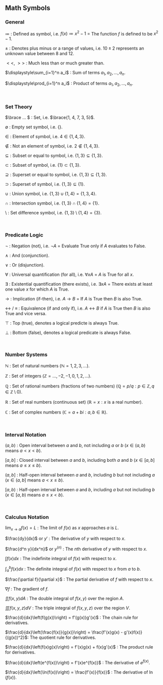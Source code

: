 
## Math Symbols

### General

$\coloneqq$ : Defined as symbol, i.e. $f(x) \coloneqq x^2 - 1$ = The function $f$ is defined to be $x^2 - 1$.

$\pm$ : Denotes plus minus or a range of values, i.e. $10 \pm 2$ represents an unknown value between $8$ and $12$.

$<<$, $>>$ : Much less than or much greater than.

$\displaystyle\sum_{i=1}^n a_i$ : Sum of terms $a_1, a_2, \ldots, a_n$.

$\displaystyle\prod_{i=1}^n a_i$ : Product of terms $a_1, a_2, \ldots, a_n$.

<br>

### Set Theory

$\brace ... $ : Set, i.e. $\brace{1, 4, 7, 3, 5}$.

$\emptyset$ : Empty set symbol, i.e. $\{\}$.

$\in$ : Element of symbol, i.e. $4 \in \{1, 4, 3\}$.

$\notin$ : Not an element of symbol, i.e. $2 \notin \{1, 4, 3\}$.

$\subseteq$ : Subset or equal to symbol, i.e. $\{1, 3\} \subseteq \{1, 3\}$.

$\subset$ : Subset of symbol, i.e. $\{1\} \subset \{1, 3\}$.

$\supseteq$ : Superset or equal to symbol, i.e. $\{1, 3\} \subseteq \{1, 3\}$.

$\supset$ : Superset of symbol, i.e. $\{1, 3\} \subseteq \{1\}$.

$\cup$ : Union symbol, i.e. $\{1, 3\} \cup \{1, 4\} = \{1, 3, 4\}$.
  
$\cap$ : Intersection symbol, i.e. $\{1, 3\} \cap \{1, 4\} = \{1\}$.

$\setminus$ : Set difference symbol, i.e. $\{1, 3\} \setminus \{1, 4\} = \{3\}$.

<br>

### Predicate Logic

$\neg$ : Negation (not), i.e. $\neg A$ = Evaluate True only if $A$ evaluates to False.

$\land$ : And (conjunction).

$\lor$ : Or (disjunction).

$\forall$ : Universal quantification (for all), i.e. $\forall x A$ = $A$ is True for all $x$.

$\exists$ : Existential quantification (there exists), i.e. $\exists x A$ = There exists at least one value $x$ for which $A$ is True.

$\rightarrow$ : Implication (if-then), i.e. $A \rightarrow B$ = If $A$ is True then $B$ is also True.

$\leftrightarrow$ / $\equiv$ : Equivalence (if and only if), i.e. $A \leftrightarrow B$ if $A$ is True then $B$ is also True and vice versa.

$\top$ : Top (true), denotes a logical predicte is always True.

$\bot$ : Bottom (false), denotes a logical predicate is always False.

<br>

### Number Systems

$\mathbb{N}$ : Set of natural numbers ($\mathbb{N} = {1, 2, 3, \ldots}$).

$\mathbb{Z}$ : Set of integers ($\mathbb{Z} = {\ldots, -2, -1, 0, 1, 2, \ldots}$).

$\mathbb{Q}$ : Set of rational numbers (fractions of two numbers) ($\mathbb{Q} = {p/q : p \in \mathbb{Z}, q \in \mathbb{Z}\setminus{0}}$).

$\mathbb{R}$ : Set of real numbers (continuous set) ($\mathbb{R} = {x : x \text{ is a real number}}$).

$\mathbb{C}$ : Set of complex numbers ($\mathbb{C} = {a+bi : a,b \in \mathbb{R}}$).

<br>

### Interval Notation

$(a,b)$ : Open interval between $a$ and $b$, not including $a$ or $b$ ($x \in (a,b)$ means $a < x < b$).

$[a,b]$ : Closed interval between $a$ and $b$, including both $a$ and $b$ ($x \in [a,b]$ means $a \leq x \leq b$).

$(a,b]$ : Half-open interval between $a$ and $b$, including $b$ but not including $a$ ($x \in (a,b]$ means $a < x \leq b$).

$[a,b)$ : Half-open interval between $a$ and $b$, including $a$ but not including $b$ ($x \in [a,b)$ means $a \leq x < b$).

<br>

### Calculus Notation

$\lim_{x\to a}f(x)=L$ : The limit of $f(x)$ as $x$ approaches $a$ is $L$.

$\frac{dy}{dx}$ or $y'$ : The derivative of $y$ with respect to $x$.

$\frac{d^n y}{dx^n}$ or $y^{(n)}$ : The $n$th derivative of $y$ with respect to $x$.

$\int f(x) dx$ : The indefinite integral of $f(x)$ with respect to $x$.

$\int_a^b f(x) dx$ : The definite integral of $f(x)$ with respect to $x$ from $a$ to $b$.

$\frac{\partial f}{\partial x}$ : The partial derivative of $f$ with respect to $x$.

$\nabla f$ : The gradient of $f$.

$\iint f(x,y) dA$ : The double integral of $f(x,y)$ over the region $A$.

$\iiint f(x,y,z) dV$ : The triple integral of $f(x,y,z)$ over the region $V$.

$\frac{d}{dx}\left(f(g(x))\right) = f'(g(x))g'(x)$ : The chain rule for derivatives.

$\frac{d}{dx}\left(\frac{f(x)}{g(x)}\right) = \frac{f'(x)g(x) - g'(x)f(x)}{(g(x))^2}$: The quotient rule for derivatives.

$\frac{d}{dx}\left(f(x)g(x)\right) = f'(x)g(x) + f(x)g'(x)$ : The product rule for derivatives.

$\frac{d}{dx}\left(e^{f(x)}\right) = f'(x)e^{f(x)}$ : The derivative of $e^{f(x)}$.

$\frac{d}{dx}\left(\ln(f(x))\right) = \frac{f'(x)}{f(x)}$ : The derivative of $\ln(f(x))$.
